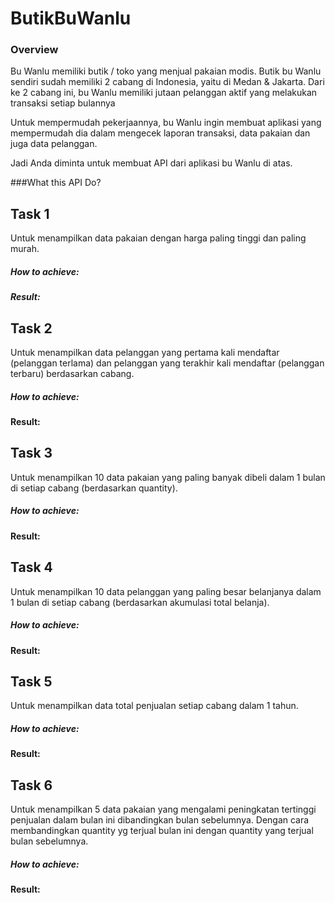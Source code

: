 # ButikBuWanlu

### Overview

Bu Wanlu memiliki butik / toko yang menjual pakaian modis. Butik bu Wanlu sendiri
sudah memiliki 2 cabang di Indonesia, yaitu di Medan & Jakarta. Dari ke 2 cabang ini,
bu Wanlu memiliki jutaan pelanggan aktif yang melakukan transaksi setiap bulannya

Untuk mempermudah pekerjaannya, bu Wanlu ingin membuat aplikasi yang
mempermudah dia dalam mengecek laporan transaksi, data pakaian dan juga data
pelanggan.

Jadi Anda diminta untuk membuat API dari aplikasi bu Wanlu di atas.

###What this API Do?

## Task 1
Untuk menampilkan data pakaian dengan harga paling tinggi dan
paling murah.

##### How to achieve:


##### Result:


## Task 2
Untuk menampilkan data pelanggan yang pertama kali mendaftar (pelanggan terlama) dan pelanggan yang terakhir kali mendaftar (pelanggan terbaru) berdasarkan cabang.

##### How to achieve:


#### Result:


## Task 3
Untuk menampilkan 10 data pakaian yang paling banyak dibeli dalam 1 bulan di setiap cabang (berdasarkan quantity).

##### How to achieve:


#### Result:

## Task 4
Untuk menampilkan 10 data pelanggan yang paling besar belanjanya dalam 1 bulan di setiap cabang (berdasarkan akumulasi total belanja).

##### How to achieve:


#### Result:


## Task 5
Untuk menampilkan data total penjualan setiap cabang dalam 1 tahun.

##### How to achieve:


#### Result:


## Task 6
Untuk menampilkan 5 data pakaian yang mengalami peningkatan tertinggi penjualan dalam bulan ini dibandingkan bulan sebelumnya. Dengan cara membandingkan quantity yg terjual bulan ini dengan quantity yang terjual bulan sebelumnya.

##### How to achieve:


#### Result:

